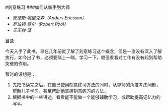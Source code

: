 #刻意练习
###如何从新手到大师

- *安德斯·埃里克森（Anders Ericsson）*
- *罗伯特·普尔（Robert Pool）*
- *王正林 译*

[目录](index.md)

今天入手了此书，早在几年前就了解了刻意练习这个概念，但是一直没有深入了解执行，如今出了书，必须要睹上一睹，学习一下，顺便看看对工作有没有起到帮助突破的作用。

暂时的设想是：

1. 先把书读完之后，在自己使用刻意练习方法的同时，从导师的角度考虑问题，帮助儿子学习，甚至帮助他掌握刻意练习的方法。
2. 根据书中的一些讲述，看看能不能做一个能够辅助学习，或帮助提高记忆力的app。
